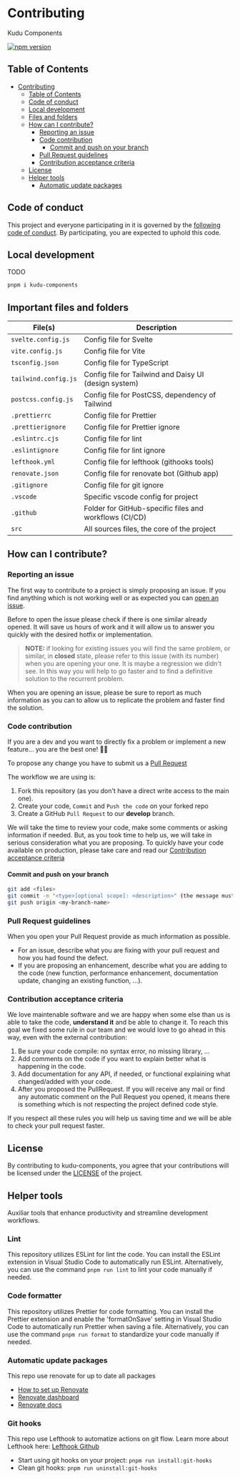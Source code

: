 # Contributing

Kudu Components

<a href="https://www.npmjs.com/package/kudu-components"><img src="https://img.shields.io/npm/v/kudu-components?style=flat&logo=npm" alt="npm version" /></a>

## Table of Contents

- [Contributing](#contributing)
  - [Table of Contents](#table-of-contents)
  - [Code of conduct](#code-of-conduct)
  - [Local development](#local-development)
  - [Files and folders](#files-and-folders)
  - [How can I contribute?](#how-can-i-contribute)
    - [Reporting an issue](#reporting-an-issue)
    - [Code contribution](#code-contribution)
      - [Commit and push on your branch](#commit-and-push-on-your-branch)
    - [Pull Request guidelines](#pull-request-guidelines)
    - [Contribution acceptance criteria](#contribution-acceptance-criteria)
  - [License](#license)
  - [Helper tools](#helper-tools)
    - [Automatic update packages](#automatic-update-packages)

## Code of conduct

This project and everyone participating in it is governed by the [following code of conduct](CODE_OF_CONDUCT.md). By participating, you are expected to uphold this code.

## Local development

TODO

```sh
pnpm i kudu-components
```

## Important files and folders

| File(s)              | Description                                            |
| -------------------- | ------------------------------------------------------ |
| `svelte.config.js`   | Config file for Svelte                                 |
| `vite.config.js`     | Config file for Vite                                   |
| `tsconfig.json`      | Config file for TypeScript                             |
| `tailwind.config.js` | Config file for Tailwind and Daisy UI (design system)  |
| `postcss.config.js`  | Config file for PostCSS, dependency of Tailwind        |
| `.prettierrc`        | Config file for Prettier                               |
| `.prettierignore`    | Config file for Prettier ignore                        |
| `.eslintrc.cjs`      | Config file for lint                                   |
| `.eslintignore`      | Config file for lint ignore                            |
| `lefthook.yml`       | Config file for lefthook (githooks tools)              |
| `renovate.json`      | Config file for renovate bot (Github app)              |
| `.gitignore`         | Config file for git ignore                             |
| `.vscode`            | Specific vscode config for project                     |
| `.github`            | Folder for GitHub-specific files and workflows (CI/CD) |
| `src`                | All sources files, the core of the project             |

## How can I contribute?

### Reporting an issue

The first way to contribute to a project is simply proposing an issue. If you find anything which is not working well or as expected you can [open an issue](https://github.com/kudu-consultant/kudu-components/issues/new).

Before to open the issue please check if there is one similar already opened. It will save us hours of work and it will allow us to answer you quickly with the desired hotfix or implementation.

> **NOTE:** if looking for existing issues you will find the same problem, or similar, in **closed** state, please refer to this issue (with its number) when you are opening your one. It is maybe a regression we didn't see. In this way you will help to go faster and to find a definitive solution to the recurrent problem.

When you are opening an issue, please be sure to report as much information as you can to allow us to replicate the problem and faster find the solution.

### Code contribution

If you are a dev and you want to directly fix a problem or implement a new feature... you are the best one! :clap::clap:

To propose any change you have to submit us a [Pull Request](https://help.github.com/articles/about-pull-requests/)

The workflow we are using is:

1. Fork this repository (as you don't have a direct write access to the main one).
2. Create your code, `Commit` and `Push the code` on your forked repo
3. Create a GitHub `Pull Request` to our **develop** branch.

We will take the time to review your code, make some comments or asking information if needed. But, as you took time to help us, we will take in serious consideration what you are proposing.
To quickly have your code available on production, please take care and read our [Contribution acceptance criteria](#contribution-acceptance-criteria)

#### Commit and push on your branch

```bash
git add <files>
git commit -m "<type>[optional scope]: <description>" (the message must follow https://www.conventionalcommits.org guidelines)
git push origin <my-branch-name>
```

### Pull Request guidelines

When you open your Pull Request provide as much information as possible.

- For an issue, describe what you are fixing with your pull request and how you had found the defect.
- If you are proposing an enhancement, describe what you are adding to the code (new function, performance enhancement, documentation update, changing an existing function, ...).

### Contribution acceptance criteria

We love maintenable software and we are happy when some else than us is able to take the code, **understand it** and be able to change it.
To reach this goal we fixed some rule in our team and we would love to go ahead in this way, even with the external contribution:

1. Be sure your code compile: no syntax error, no missing library, ...
2. Add comments on the code if you want to explain better what is happening in the code.
3. Add documentation for any API, if needed, or functional explaining what changed/added with your code.
4. After you proposed the PullRequest. If you will receive any mail or find any automatic comment on the Pull Request you opened, it means there is something which is not respecting the project defined code style.

If you respect all these rules you will help us saving time and we will be able to check your pull request faster.

## License

By contributing to kudu-components, you agree that your contributions will be licensed
under the [LICENSE](LICENSE) of the project.

## Helper tools

Auxiliar tools that enhance productivity and streamline development workflows.

### Lint

This repository utilizes ESLint for lint the code. You can install the ESLint extension
in Visual Studio Code to automatically run ESLint. Alternatively, you can use the command
`pnpm run lint` to lint your code manually if needed.

### Code formatter

This repository utilizes Prettier for code formatting. You can install the Prettier extension
and enable the 'formatOnSave' setting in Visual Studio Code to automatically run Prettier when
saving a file. Alternatively, you can use the command `pnpm run format` to standardize your
code manually if needed.

### Automatic update packages

This repo use renovate for up to date all packages

- [How to set up Renovate](https://github.com/renovatebot/tutorial)
- [Renovate dashboard](https://developer.mend.io/github/kudu-consultant/landing)
- [Renovate docs](https://docs.renovatebot.com/)

### Git hooks

This repo use Lefthook to automatize actions on git flow. Learn more
about Lefthook here: [Lefthook Github](https://github.com/evilmartians/lefthook)

- Start using git hooks on your project: `pnpm run install:git-hooks`
- Clean git hooks: `pnpm run uninstall:git-hooks`
